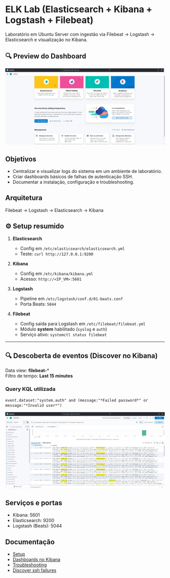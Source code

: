 # ELK Lab (Elasticsearch + Kibana + Logstash + Filebeat)

Laboratório em Ubuntu Server com ingestão via Filebeat → Logstash → Elasticsearch e visualização no Kibana.

## 🔍 Preview do Dashboard

![Dashboard SSH Failures](docs/img/dashboard-ssh-failures.png)

## Objetivos
- Centralizar e visualizar logs do sistema em um ambiente de laboratório.
- Criar dashboards básicos de falhas de autenticação SSH.
- Documentar a instalação, configuração e troubleshooting.

## Arquitetura
Filebeat → Logstash → Elasticsearch → Kibana

## ⚙️ Setup resumido
1. **Elasticsearch**
   - Config em `/etc/elasticsearch/elasticsearch.yml`
   - Teste: `curl http://127.0.0.1:9200`

2. **Kibana**
   - Config em `/etc/kibana/kibana.yml`
   - Acesso: `http://<IP_VM>:5601`

3. **Logstash**
   - Pipeline em `/etc/logstash/conf.d/01-beats.conf`
   - Porta Beats: `5044`

4. **Filebeat**
   - Config saída para Logstash em `/etc/filebeat/filebeat.yml`
   - Módulo **system** habilitado (`syslog` e `auth`)
   - Serviço ativo: `systemctl status filebeat`

---

## 🔍 Descoberta de eventos (Discover no Kibana)
Data view: **filebeat-***  
Filtro de tempo: **Last 15 minutes**  

### Query KQL utilizada
```kql
event.dataset:"system.auth" and (message:"*Failed password*" or message:"*Invalid user*")
```
![SSH Failures Discover](docs/img/discover-ssh-failures.png)

## Serviços e portas
- Kibana: 5601
- Elasticsearch: 9200
- Logstash (Beats): 5044

## Documentação
- [Setup](docs/01-setup.md)
- [Dashboards no Kibana](docs/02-kibana-dashboards.md)
- [Troubleshooting](docs/03-troubleshooting.md)
- [Discover ssh failures](docs/02-discover-ssh-failures.md)
